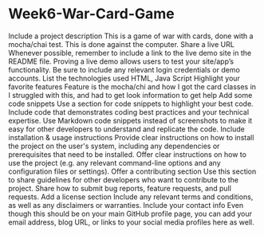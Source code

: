 # Week6-War-Card-Game
Include a project description
        This is a game of war with cards, done with a mocha/chai test.  This is done against the computer.
    Share a live URL
        Whenever possible, remember to include a link to the live demo site in the README file.
        Proving a live demo allows users to test your site/app’s functionality.
        Be sure to include any relevant login credentials or demo accounts.
    List the technologies used
        HTML, Java Script
    Highlight your favorite features
        Feature is the mocha/chi
        and how I got the card classes in
        I struggled with this, and had to get look information to get help
    Add some code snippets
        Use a section for code snippets to highlight your best code.
        Include code that demonstrates coding best practices and your technical expertise.
        Use Markdown code snippets instead of screenshots to make it easy for other developers to understand and replicate the code.
    Include installation & usage instructions
        Provide clear instructions on how to install the project on the user's system, including any dependencies or prerequisites that need to be installed.
        Offer clear instructions on how to use the project (e.g. any relevant command-line options and any configuration files or settings).
    Offer a contributing section
        Use this section to share guidelines for other developers who want to contribute to the project.
        Share how to submit bug reports, feature requests, and pull requests.
    Add a license section 
        Include any relevant terms and conditions, as well as any disclaimers or warranties.
    Include your contact info
        Even though this should be on your main GitHub profile page, you can add your email address, blog URL, or links to your social media profiles here as well.
